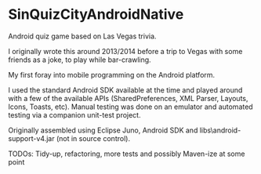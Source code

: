 # SinQuizCityAndroidNative
Android quiz game based on Las Vegas trivia.

I originally wrote this around 2013/2014 before a trip to Vegas with some friends as a joke, to play while bar-crawling.

My first foray into mobile programming on the Android platform.

I used the standard Android SDK available at the time and played around with a few of the available APIs (SharedPreferences, XML Parser, Layouts, Icons, Toasts, etc). Manual testing was done on an emulator and automated testing via a companion unit-test project.

Originally assembled using Eclipse Juno, Android SDK and libs\android-support-v4.jar (not in source control).

TODOs: Tidy-up, refactoring, more tests and possibly Maven-ize at some point
